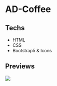 <h1>AD-Coffee</h1>
<h2>Techs</h2>
<ul>
    <li>HTML</li>
    <li>CSS</li>
    <li>Bootstrap5 & Icons</li>
</ul>

<h2>Previews</h2>

![](preview.gif)
